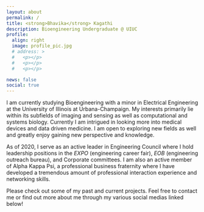 ```yaml
---
layout: about
permalink: /
title: <strong>Bhavika</strong> Kagathi
description: Bioengineering Undergraduate @ UIUC
profile:
  align: right
  image: profile_pic.jpg
  # address: >
  #   <p></p>
  #   <p></p>
  #   <p></p>

news: false
social: true
---
```

I am currently studying Bioengineering with a minor in Electrical Engineering at the University of Illinois at Urbana-Champaign. My interests primarily lie within its subfields of imaging and sensing as well as computational and systems biology. Currently I am intrigued in looking more into medical devices and data driven medicine. I am open to exploring new fields as well and greatly enjoy gaining new perspective and knowledge.

As of 2020, I serve as an active leader in Engineering Council where I hold leadership positions in the *EXPO* (engineering career fair), *EOB* (engineering outreach bureau), and Corporate committees. I am also an active member of Alpha Kappa Psi, a professional business fraternity where I have developed a tremendous amount of professional interaction experience and networking skills. 

Please check out some of my past and current projects. Feel free to contact me or find out more about me through my various social medias linked below!

